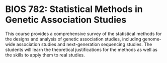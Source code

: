 # BIOS 782: Statistical Methods in Genetic Association Studies

This course provides a comprehensive survey of the statistical methods for the designs and analysis of genetic association studies, including genome-wide association studies and next-generation sequencing studies. The students will learn the theoretical justifications for the methods as well as the skills to apply them to real studies.